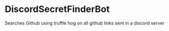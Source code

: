 # DiscordSecretFinderBot
Searches Github using truffle hog on all github links sent in a discord server
